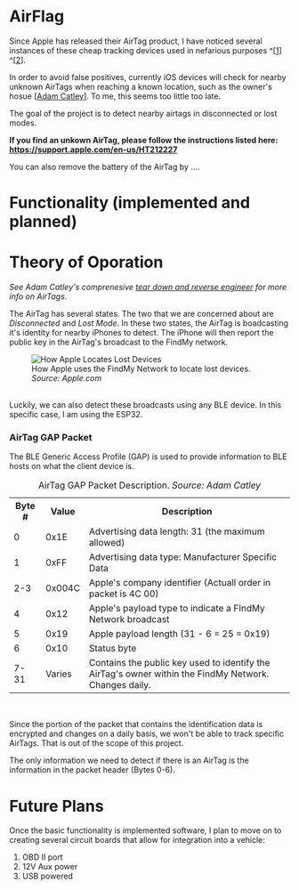 
# AirFlag
Since Apple has released their AirTag product, I have noticed several instances of these cheap tracking devices used in nefarious purposes ^[[1](https://www.nytimes.com/2021/12/30/technology/apple-airtags-tracking-stalking.html)] ^[[2](https://www.cnet.com/tech/services-and-software/apple-airtags-can-be-used-to-track-you-how-to-protect-yourself/)].

In order to avoid false positives, currently iOS devices will check for nearby unknown AirTags when reaching a known location, such as the owner's hosue [[Adam Catley](https://adamcatley.com/AirTag.html#privacy-concerns)]. To me, this seems too little too late. 

The goal of the project is to detect nearby airtags in disconnected or lost modes.

<b>If you find an unkown AirTag, please follow the instructions listed here:
https://support.apple.com/en-us/HT212227</b>

You can also remove the battery of the AirTag by ....

# Functionality (implemented and planned)



# Theory of Oporation
<i>See Adam Catley's comprenesive [tear down and reverse engineer](https://adamcatley.com/AirTag.html) for more info on AirTags.</i>

The AirTag has several states. The two that we are concerned about are <i>Disconnected</i> and <i>Lost Mode</i>. In these two states, the AirTag is boadcasting it's identity for nearby iPhones to detect. The iPhone will then report the public key in the AirTag's broadcast to the FindMy network.
<br>
<figure>
    <img src=https://help.apple.com/assets/5E85E50A094622E7303B3BD6/5E85E511094622E7303B3BDF/en_GB/533ce7ab67178f393dbcd66196cae2d6.png
    alt="How Apple Locates Lost Devices"/>
    <figcaption>How Apple uses the FindMy Network to locate lost devices. <i>Source: Apple.com</i></figcaption>
</figure>
<br>
Luckily, we can also detect these broadcasts using any BLE device. In this specific case, I am using the ESP32. 

### AirTag GAP Packet

The BLE Generic Access Profile (GAP) is used to provide information to BLE hosts on what the client device is.
<br>
<table>
<caption>AirTag GAP Packet Description. <i>Source: Adam Catley</i></caption>
<tr>
<th>Byte #</th>
<th>Value</th>
<th>Description</th>
</tr>
<tr>
<td>0</td>
<td>0x1E</td>
<td>Advertising data length: 31 (the maximum allowed)</td>
</tr>
<tr>
<td>1</td>
<td>0xFF</td>
<td>Advertising data type: Manufacturer Specific Data</td>
</tr>
<tr>
<td>2-3</td>
<td>0x004C</td>
<td>Apple's company identifier (Actuall order in packet is 4C 00)</td>
</tr>
<tr>
<td>4</td>
<td>0x12</td>
<td>Apple's payload type to indicate a FIndMy Network broadcast</td>
</tr>
<tr>
<td>5</td>
<td>0x19</td>
<td>Apple payload length (31 - 6 = 25 = 0x19)</td>
</tr>
<tr>
<td>6</td>
<td>0x10</td>
<td>Status byte</td>
</tr>
<tr>
<td>7-31</td>
<td>Varies</td>
<td>Contains the public key used to identify the AirTag's owner within the FindMy Network. Changes daily.</td>
</tr>
</table>
<br>

Since the portion of the packet that contains the identification data is encrypted and changes on a daily basis, we won't be able to track specific AirTags. That is out of the scope of this project.

The only information we need to detect if there is an AirTag is the information in the packet header (Bytes 0-6).


# Future Plans
Once the basic functionality is implemented software, I plan to move on to creating several circuit boards that allow for integration into a vehicle:
1. OBD II port
2. 12V Aux power
3. USB powered